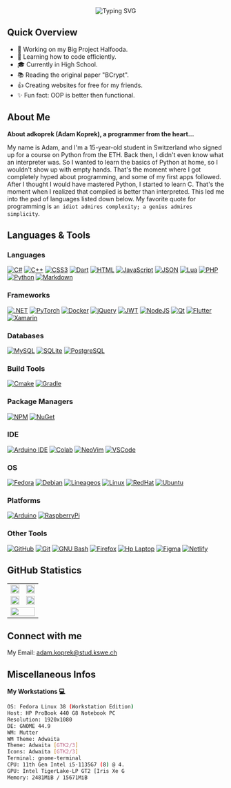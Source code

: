 <div align="center">
  <img src="https://readme-typing-svg.demolab.com?font=Fira+Code&weight=500&size=30&pause=2000&duration=1000&width=600&height=100&lines=%3C%F0%9F%91%8B+Hello%2C+World%3E;Glad+to+see+you+here;I'm+adkoprek+also+known+as+Adam" alt="Typing SVG" style="display:inline-block"/>
</div>

## Quick Overview

- 🔭 Working on my Big Project Halfooda.
- 🌱 Learning how to code efficiently.
- 🎓 Currently in High School.
- 📚 Reading the original paper "BCrypt".
- 👍 Creating websites for free for my friends.
- ✨ Fun fact: OOP is better then functional.

## About Me

**About adkoprek (Adam Koprek), a programmer from the heart…**

My name is Adam, and I'm a 15-year-old student in Switzerland who signed up for a course on Python from the ETH. Back then, I didn't even know what an interpreter was. So I wanted to learn the basics of Python at home, so I wouldn't show up with empty hands. That's the moment where I got completely hyped about programming, and some of my first apps followed. After I thought I would have mastered Python, I started to learn C. That's the moment when I realized that compiled is better than interpreted. This led me into the pad of languages listed down below. My favorite quote for programming is `an idiot admires complexity; a genius admires simplicity`.

## Languages & Tools

### Languages

[![C#](https://img.shields.io/badge/C%23-239120?style=for-the-badge&logo=csharp&logoColor=white)](#)
[![C++](https://img.shields.io/badge/C%2B%2B-00599C?style=for-the-badge&logo=c%2B%2B&logoColor=white)](#)
[![CSS3](https://img.shields.io/badge/CSS3-1572B6?style=for-the-badge&logo=css3&logoColor=white)](#)
[![Dart](https://img.shields.io/badge/Dart-0175C2?style=for-the-badge&logo=dart&logoColor=white)](#)
[![HTML](https://img.shields.io/badge/HTML5-E34F26?style=for-the-badge&logo=html5&logoColor=white)](#)
[![JavaScript](https://img.shields.io/badge/JavaScript-323330?style=for-the-badge&logo=javascript&logoColor=F7DF1E)](#)
[![JSON](https://img.shields.io/badge/json-5E5C5C?style=for-the-badge&logo=json&logoColor=white)](#)
[![Lua](https://img.shields.io/badge/Lua-2C2D72?style=for-the-badge&logo=lua&logoColor=white)](#)
[![PHP](https://img.shields.io/badge/PHP-777BB4?style=for-the-badge&logo=php&logoColor=white)](#)
[![Python](https://img.shields.io/badge/Python-FFD43B?style=for-the-badge&logo=python&logoColor=blue)](#)
[![Markdown](https://img.shields.io/badge/Markdown-000000?style=for-the-badge&logo=markdown&logoColor=white)](#)

### Frameworks
[![.NET](https://img.shields.io/badge/.NET-512BD4?style=for-the-badge&logo=dotnet&logoColor=white)](#)
[![PyTorch](https://img.shields.io/badge/PyTorch-EE4C2C?style=for-the-badge&logo=pytorch&logoColor=white)](#)
[![Docker](https://img.shields.io/badge/Docker-2CA5E0?style=for-the-badge&logo=docker&logoColor=white)](#)
[![jQuery](https://img.shields.io/badge/jQuery-0769AD?style=for-the-badge&logo=jquery&logoColor=white)](#)
[![JWT](https://img.shields.io/badge/JWT-000000?style=for-the-badge&logo=JSON%20web%20tokens&logoColor=white)](#)
[![NodeJS](https://img.shields.io/badge/Node%20js-339933?style=for-the-badge&logo=nodedotjs&logoColor=white)](#)
[![Qt](https://img.shields.io/badge/Qt-41CD52?style=for-the-badge&logo=qt&logoColor=white)](#)
[![Flutter](https://img.shields.io/badge/Flutter-02569B?style=for-the-badge&logo=flutter&logoColor=white)](#)
[![Xamarin](https://img.shields.io/badge/Xamarin-3498DB?style=for-the-badge&logo=xamarin&logoColor=whit)](#)

### Databases
[![MySQL](https://img.shields.io/badge/MySQL-005C84?style=for-the-badge&logo=mysql&logoColor=white)](#)
[![SQLite](https://img.shields.io/badge/Sqlite-003B57?style=for-the-badge&logo=sqlite&logoColor=white)](#)
[![PostgreSQL](https://img.shields.io/badge/PostgreSQL-316192?style=for-the-badge&logo=postgresql&logoColor=white)](#)

### Build Tools
[![Cmake](https://img.shields.io/badge/CMake-064F8C?style=for-the-badge&logo=cmake&logoColor=white)](#)
[![Gradle](https://img.shields.io/badge/gradle-02303A?style=for-the-badge&logo=gradle&logoColor=white)](#)

### Package Managers
[![NPM](https://img.shields.io/badge/npm-CB3837?style=for-the-badge&logo=npm&logoColor=white)](#)
[![NuGet](https://img.shields.io/badge/NuGet-004880?style=for-the-badge&logo=nuget&logoColor=white)](#)

### IDE
[![Arduino IDE](https://img.shields.io/badge/Arduino_IDE-00979D?style=for-the-badge&logo=arduino&logoColor=white)](#)
[![Colab](https://img.shields.io/badge/Colab-F9AB00?style=for-the-badge&logo=googlecolab&color=525252)](#)
[![NeoVim](https://img.shields.io/badge/NeoVim-%2357A143.svg?&style=for-the-badge&logo=neovim&logoColor=white)](#)
[![VSCode](https://img.shields.io/badge/VSCode-0078D4?style=for-the-badge&logo=visual%20studio%20code&logoColor=white)](#)

### OS
[![Fedora](https://img.shields.io/badge/Fedora-51A2DA?style=for-the-badge&logo=fedora&logoColor=white)](#)
[![Debian](https://img.shields.io/badge/Debian-A81D33?style=for-the-badge&logo=debian&logoColor=white)](#)
[![Lineageos](https://img.shields.io/badge/lineageos-167C80?style=for-the-badge&logo=lineageos&logoColor=white)](#)
[![Linux](https://img.shields.io/badge/Linux-FCC624?style=for-the-badge&logo=linux&logoColor=black)](#)
[![RedHat](https://img.shields.io/badge/Red%20Hat-EE0000?style=for-the-badge&logo=redhat&logoColor=white)](#)
[![Ubuntu](https://img.shields.io/badge/Ubuntu-E95420?style=for-the-badge&logo=ubuntu&logoColor=white)](#)

### Platforms
[![Arduino](https://img.shields.io/badge/Arduino-00979D?style=for-the-badge&logo=Arduino&logoColor=white)](#)
[![RaspberryPi](https://img.shields.io/badge/Raspberry%20Pi-A22846?style=for-the-badge&logo=Raspberry%20Pi&logoColor=white)](#)

### Other Tools
[![GitHub](https://img.shields.io/badge/GitHub-100000?style=for-the-badge&logo=github&logoColor=white)](#)
[![Git](https://img.shields.io/badge/GIT-E44C30?style=for-the-badge&logo=git&logoColor=white)](#)
[![GNU Bash](https://img.shields.io/badge/GNU%20Bash-4EAA25?style=for-the-badge&logo=GNU%20Bash&logoColor=white)](#)
[![Firefox](https://img.shields.io/badge/Firefox_Browser-FF7139?style=for-the-badge&logo=Firefox-Browser&logoColor=white)](#)
[![Hp Laptop](https://img.shields.io/badge/hp%20laptop-0096D6?style=for-the-badge&logo=hp&logoColor=white)](#)
[![Figma](https://img.shields.io/badge/Figma-F24E1E?style=for-the-badge&logo=figma&logoColor=white)](#)
[![Netlify](https://img.shields.io/badge/Netlify-00C7B7?style=for-the-badge&logo=netlify&logoColor=white)](#)

## GitHub Statistics

<table>
  <tr>
    <td><img src="http://github-profile-summary-cards.vercel.app/api/cards/repos-per-language?username=adkoprek&theme=ayu_mirage" width="100%" /></td>
    <td><img src="http://github-profile-summary-cards.vercel.app/api/cards/most-commit-language?username=adkoprek&theme=ayu_mirage" width="100%" /></td>
  </tr>
  <tr>
    <td><img src="http://github-profile-summary-cards.vercel.app/api/cards/stats?username=adkoprek&theme=ayu_mirage" width="100%" /></td>
    <td><img src="http://github-profile-summary-cards.vercel.app/api/cards/productive-time?username=adkoprek&theme=ayu_mirage" width="100%" /></td>
  </tr>
  <tr>
    <td colspan="2"><img src="http://github-profile-summary-cards.vercel.app/api/cards/profile-details?username=adkoprek&theme=ayu_mirage" width="100%" /></td>
  </tr>
</table>

## Connect with me

My Email: adam.koprek@stud.kswe.ch

## Miscellaneous Infos

**My Workstations 💻**
```bash
OS: Fedora Linux 38 (Workstation Edition)
Host: HP ProBook 440 G8 Notebook PC 
Resolution: 1920x1080 
DE: GNOME 44.9 
WM: Mutter 
WM Theme: Adwaita 
Theme: Adwaita [GTK2/3] 
Icons: Adwaita [GTK2/3] 
Terminal: gnome-terminal 
CPU: 11th Gen Intel i5-1135G7 (8) @ 4. 
GPU: Intel TigerLake-LP GT2 [Iris Xe G 
Memory: 2481MiB / 15671MiB 
```
